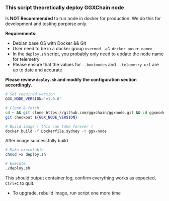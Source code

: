 ### This script theoretically deploy GGXChain node

Is **NOT Recommended** to run node in docker for production. We do this for development and testing porpoise only.

**Requirements:**
* Debian base OS with Docker && Git
* User need to be in a docker group `usermod -aG docker <user_name>`
* In the `deploy.sh` script, you probably only need to update the node name for telemetry
* Please ensure that the values for `--bootnodes` and `--telemetry-url` are up to date and accurate

**Please review `deploy.sh` and modify the configuration section accordingly.**

```sh
# Set required version
GGX_NODE_VERSION='v1.0.0'
```

```sh
# Clone & fetch
cd ~ && git clone https://github.com/ggxchain/ggxnode.git && cd ggxnode && git fetch --all --tags && git pull
git checkout ${GGX_NODE_VERSION}
```

```sh
# Build image ( this can take forever )
docker build -f Dockerfile.sydney -t ggx-node .
```
After image successfully build
```sh
# Make executable
chmod +x deploy.sh
```
```sh
# Execute
./deploy.sh
```
This should output container log, confirm everything works as expected, `Ctrl+C` to quit.

* To upgrade, rebuild image, run script one more time
